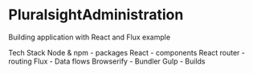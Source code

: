 # PluralsightAdministration
Building application with React and Flux example

Tech Stack
Node & npm - packages
React - components
React router - routing
Flux - Data flows
Browserify - Bundler
Gulp - Builds
